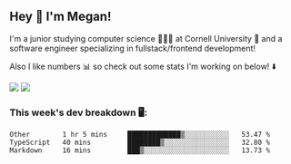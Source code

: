 ## Hey 👋 I'm Megan! 
I'm a junior studying computer science 👩🏻‍💻 at Cornell University 🐻 and a software engineer specializing in fullstack/frontend development!

Also I like numbers 📊 so check out some stats I'm working on below! ⬇️

<img src="https://github-readme-stats.vercel.app/api?username=meganyin13&show_icons=true&hide=stars&count_private=true" />

<img src="https://github-readme-stats.vercel.app/api/top-langs/?username=meganyin13&layout=compact&hide=Jupyter%20Notebook" />

### This week's dev breakdown 🖥:
<!--START_SECTION:waka-->
```text
Other        1 hr 5 mins     █████████████▒░░░░░░░░░░░   53.47 % 
TypeScript   40 mins         ████████▒░░░░░░░░░░░░░░░░   32.80 % 
Markdown     16 mins         ███▒░░░░░░░░░░░░░░░░░░░░░   13.73 % 
```
<!--END_SECTION:waka-->
